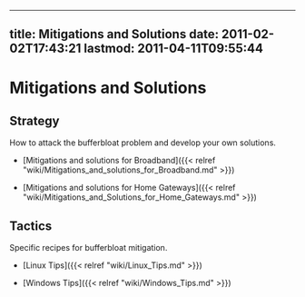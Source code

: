 
---
title: Mitigations and Solutions
date: 2011-02-02T17:43:21
lastmod: 2011-04-11T09:55:44
---
Mitigations and Solutions
=========================

Strategy
--------

How to attack the bufferbloat problem and develop your own solutions.

-   [Mitigations and solutions for Broadband]({{< relref "wiki/Mitigations_and_solutions_for_Broadband.md" >}})

<!-- -->

-   [Mitigations and solutions for Home Gateways]({{< relref "wiki/Mitigations_and_Solutions_for_Home_Gateways.md" >}})

Tactics
-------

Specific recipes for bufferbloat mitigation.

-   [Linux Tips]({{< relref "wiki/Linux_Tips.md" >}})

<!-- -->

-   [Windows Tips]({{< relref "wiki/Windows_Tips.md" >}})

